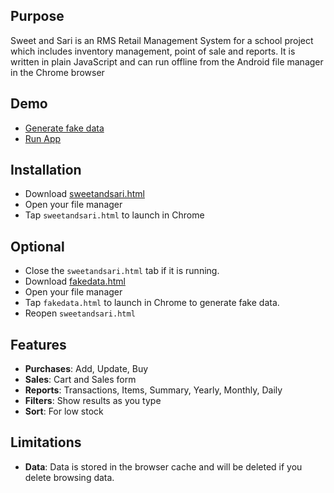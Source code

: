 ## Purpose
Sweet and Sari is an RMS Retail Management System for a school project which includes inventory management, point of sale and reports. It is written in plain JavaScript and can run offline from the Android file manager in the Chrome browser

## Demo
- [Generate fake data](https://bacionejs.github.io/sweetandsari/fakedata.html)
- [Run App](https://bacionejs.github.io/sweetandsari/sweetandsari.html)

## Installation
- Download [sweetandsari.html](https://raw.githubusercontent.com/bacionejs/sweetandsari/main/sweetandsari.html)
- Open your file manager
- Tap `sweetandsari.html` to launch in Chrome

## Optional
- Close the `sweetandsari.html` tab if it is running.
- Download [fakedata.html](https://raw.githubusercontent.com/bacionejs/sweetandsari/main/fakedata.html)
- Open your file manager
- Tap `fakedata.html` to launch in Chrome to generate fake data.
- Reopen `sweetandsari.html`

## Features
- **Purchases**: Add, Update, Buy    
- **Sales**: Cart and Sales form
- **Reports**: Transactions, Items, Summary, Yearly, Monthly, Daily
- **Filters**: Show results as you type
- **Sort**: For low stock

## Limitations
- **Data**: Data is stored in the browser cache and will be deleted if you delete browsing data.
